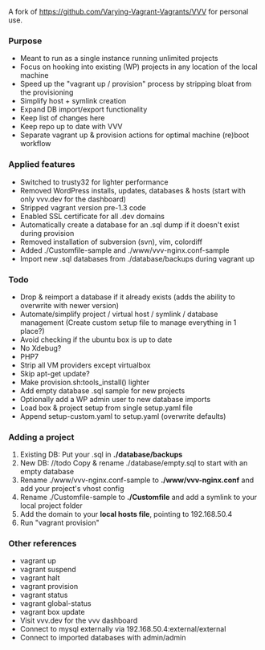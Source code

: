 A fork of https://github.com/Varying-Vagrant-Vagrants/VVV for personal use.

### Purpose
- Meant to run as a single instance running unlimited projects
- Focus on hooking into existing (WP) projects in any location of the local machine
- Speed up the "vagrant up / provision" process by stripping bloat from the provisioning
- Simplify host + symlink creation
- Expand DB import/export functionality
- Keep list of changes here
- Keep repo up to date with VVV
- Separate vagrant up & provision actions for optimal machine (re)boot workflow

### Applied features
- Switched to trusty32 for lighter performance
- Removed WordPress installs, updates, databases & hosts (start with only vvv.dev for the dashboard)
- Stripped vagrant version pre-1.3 code
- Enabled SSL certificate for all .dev domains
- Automatically create a database for an .sql dump if it doesn't exist during provision
- Removed installation of subversion (svn), vim, colordiff
- Added ./Customfile-sample and ./www/vvv-nginx.conf-sample
- Import new .sql databases from ./database/backups during vagrant up

### Todo
- Drop & reimport a database if it already exists (adds the ability to overwrite with newer version)
- Automate/simplify project / virtual host / symlink / database management (Create custom setup file to manage everything in 1 place?)
- Avoid checking if the ubuntu box is up to date
- No Xdebug?
- PHP7
- Strip all VM providers except virtualbox
- Skip apt-get update?
- Make provision.sh:tools_install() lighter
- Add empty database .sql sample for new projects
- Optionally add a WP admin user to new database imports
- Load box & project setup from single setup.yaml file
- Append setup-custom.yaml to setup.yaml (overwrite defaults)

### Adding a project
1. Existing DB: Put your .sql in **./database/backups**
1. New DB: //todo Copy & rename ./database/empty.sql to start with an empty database
2. Rename ./www/vvv-nginx.conf-sample to **./www/vvv-nginx.conf** and add your project's vhost config
3. Rename ./Customfile-sample to **./Customfile** and add a symlink to your local project folder
4. Add the domain to your **local hosts file**, pointing to 192.168.50.4
5. Run "vagrant provision"

### Other references
- vagrant up
- vagrant suspend
- vagrant halt
- vagrant provision
- vagrant status
- vagrant global-status
- vagrant box update
- Visit vvv.dev for the vvv dashboard
- Connect to mysql externally via 192.168.50.4:external/external
- Connect to imported databases with admin/admin
